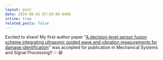 ```yaml
---
layout: post
date: 2024-06-01 07:59:00-0400
inline: true
related_posts: false
---
```


Excited to share! My first-author paper "[A decision-level sensor fusion scheme integrating ultrasonic guided wave and vibration measurements for damage identification](https://doi.org/10.1016/j.ymssp.2024.111597)" was accepted for publication in Mechanical Systems and Signal Processing!! :sparkles: :smile:
